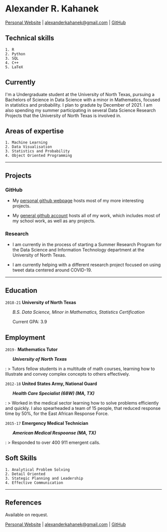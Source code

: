 # Alexander R. Kahanek
<a href="https://alexander-kahanek.github.io">Personal Website</a>
|
<a href="mailto:alexanderkahanek@gmail.com">alexanderkahanek@gmail.com</a>
|
<a href="https://github.com/alexander-kahanek">GitHub</a>


## Technical skills
```
1. R
2. Python
3. SQL
4. C++
5. LaTeX
```

## Currently

I'm a Undergraduate student at the University of North Texas, pursuing a Bachelors of Science in Data Science with a minor in Mathematics, focused in statistics and probability. I plan to gradute by December of 2021. I am also spending my summer participating in several Data Science Research Projects that the University of North Texas is involved in.

## Areas of expertise
```
1. Machine Learning
2. Data Visualisation
3. Statistics and Probability
4. Object Oriented Programming
```
-----------------
## Projects

### GitHub

* My [personal github webpage](https://alexander-kahanek.github.io) hosts most of my more interesting projects.

* My [general github account](https://github.com/alexander-kahanek) hosts all of my work, which includes most of my school work, as well as any projects.

### Research

* I am currently in the process of starting a Summer Research Program for the Data Science and Information Technology department at the University of North Texas.

* I am currently helping with a different research project focused on using tweet data centered around COVID-19.


----------------
## Education

`2018-21`
__University of North Texas__

&nbsp; &nbsp; &nbsp; _B.S. Data Science, Minor in Mathematics, Statistics Certification_

&nbsp; &nbsp; &nbsp; Current GPA: 3.9

## Employment

`2019-` 
__Mathematics Tutor__ 

&nbsp; &nbsp; &nbsp; __*University of North Texas*__

: > Tutors fellow students in a multitude of math courses, learning how to Illustrate and convey complex concepts to others effectively. 


`2012-18`
__United States Army, National Guard__

&nbsp; &nbsp; &nbsp; __*Health Care Specialist (68W) (MA, TX)*__

: > Worked in the medical sector learning how to solve problems efficiently and quickly. I also spearheaded a team of 15 people, that reduced response time by 50%, for the East African Response Force.


`2015-17`
__Emergency Medical Technician__

&nbsp; &nbsp; &nbsp; __*American Medical Respoonse (MA, TX)*__
 
: > Responded to over 400 911 emergent calls.


## Soft Skills
```
1. Analytical Problem Solving
2. Detail Oriented
3. Stategic Planning and Leadership
4. Effective Communication
```

-----------------
## References

Available on request.

<a href="https://alexander-kahanek.github.io">Personal Website</a>
|
<a href="mailto:alexanderkahanek@gmail.com">alexanderkahanek@gmail.com</a>
|
<a href="https://github.com/alexander-kahanek">GitHub</a>
